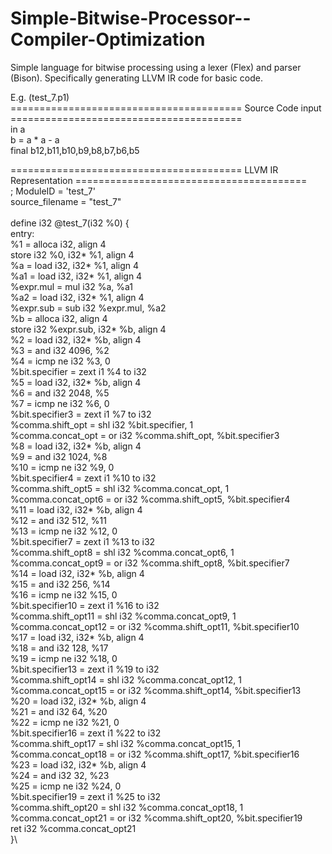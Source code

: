 # Simple-Bitwise-Processor--Compiler-Optimization
Simple language for bitwise processing using a lexer (Flex) and parser (Bison). Specifically generating LLVM IR code for basic code.

E.g. (test_7.p1)\
======================================== Source Code input ========================================\
in a\
b = a * a - a\
final b12,b11,b10,b9,b8,b7,b6,b5

======================================== LLVM IR Representation ========================================\
; ModuleID = 'test_7'\
source_filename = "test_7"\
\
define i32 @test_7(i32 %0) {\
entry:\
  %1 = alloca i32, align 4\
  store i32 %0, i32* %1, align 4\
  %a = load i32, i32* %1, align 4\
  %a1 = load i32, i32* %1, align 4\
  %expr.mul = mul i32 %a, %a1\
  %a2 = load i32, i32* %1, align 4\
  %expr.sub = sub i32 %expr.mul, %a2\
  %b = alloca i32, align 4\
  store i32 %expr.sub, i32* %b, align 4\
  %2 = load i32, i32* %b, align 4\
  %3 = and i32 4096, %2\
  %4 = icmp ne i32 %3, 0\
  %bit.specifier = zext i1 %4 to i32\
  %5 = load i32, i32* %b, align 4\
  %6 = and i32 2048, %5\
  %7 = icmp ne i32 %6, 0\
  %bit.specifier3 = zext i1 %7 to i32\
  %comma.shift_opt = shl i32 %bit.specifier, 1\
  %comma.concat_opt = or i32 %comma.shift_opt, %bit.specifier3\
  %8 = load i32, i32* %b, align 4\
  %9 = and i32 1024, %8\
  %10 = icmp ne i32 %9, 0\
  %bit.specifier4 = zext i1 %10 to i32\
  %comma.shift_opt5 = shl i32 %comma.concat_opt, 1\
  %comma.concat_opt6 = or i32 %comma.shift_opt5, %bit.specifier4\
  %11 = load i32, i32* %b, align 4\
  %12 = and i32 512, %11\
  %13 = icmp ne i32 %12, 0\
  %bit.specifier7 = zext i1 %13 to i32\
  %comma.shift_opt8 = shl i32 %comma.concat_opt6, 1\
  %comma.concat_opt9 = or i32 %comma.shift_opt8, %bit.specifier7\
  %14 = load i32, i32* %b, align 4\
  %15 = and i32 256, %14\
  %16 = icmp ne i32 %15, 0\
  %bit.specifier10 = zext i1 %16 to i32\
  %comma.shift_opt11 = shl i32 %comma.concat_opt9, 1\
  %comma.concat_opt12 = or i32 %comma.shift_opt11, %bit.specifier10\
  %17 = load i32, i32* %b, align 4\
  %18 = and i32 128, %17\
  %19 = icmp ne i32 %18, 0\
  %bit.specifier13 = zext i1 %19 to i32\
  %comma.shift_opt14 = shl i32 %comma.concat_opt12, 1\
  %comma.concat_opt15 = or i32 %comma.shift_opt14, %bit.specifier13\
  %20 = load i32, i32* %b, align 4\
  %21 = and i32 64, %20\
  %22 = icmp ne i32 %21, 0\
  %bit.specifier16 = zext i1 %22 to i32\
  %comma.shift_opt17 = shl i32 %comma.concat_opt15, 1\
  %comma.concat_opt18 = or i32 %comma.shift_opt17, %bit.specifier16\
  %23 = load i32, i32* %b, align 4\
  %24 = and i32 32, %23\
  %25 = icmp ne i32 %24, 0\
  %bit.specifier19 = zext i1 %25 to i32\
  %comma.shift_opt20 = shl i32 %comma.concat_opt18, 1\
  %comma.concat_opt21 = or i32 %comma.shift_opt20, %bit.specifier19\
  ret i32 %comma.concat_opt21\
}\

